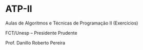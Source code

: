 # ATP-II
Aulas de Algoritmos e Técnicas de Programação II (Exercícios)

FCT/Unesp – Presidente Prudente

Prof. Danillo Roberto Pereira
